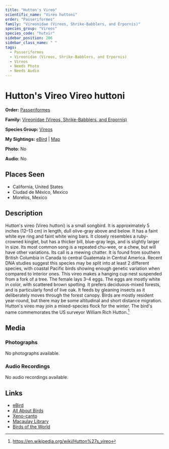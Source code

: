 ```yaml
---
title: "Hutton's Vireo"
scientific_name: "Vireo huttoni"
order: "Passeriformes"
family: "Vireonidae (Vireos, Shrike-Babblers, and Erpornis)"
species_group: "Vireos"
species_code: "hutvir"
sidebar_position: 206
sidebar_class_name: " "
tags: 
  - Passeriformes
  - Vireonidae (Vireos, Shrike-Babblers, and Erpornis)
  - Vireos
  - Needs Photo
  - Needs Audio
---
```


# Hutton's Vireo <span className='sci_name'>Vireo huttoni</span>

**Order:** [Passeriformes](/tags/passeriformes)

**Family:** [Vireonidae (Vireos, Shrike-Babblers, and Erpornis)](/tags/vireonidae-vireos-shrike-babblers-and-erpornis)

**Species Group:** [Vireos](/tags/vireos)

**My Sightings:** [eBird](https://ebird.org/lifelist?r=world&time=life&spp=hutvir) | [Map](/map?species_code=hutvir)

**Photo**: No 

**Audio**: No

## Places Seen

* California, United States
* Ciudad de México, Mexico
* Morelos, Mexico

## Description
Hutton's vireo (Vireo huttoni) is a small  songbird. It is approximately 5 inches (12–13 cm) in length, dull olive-gray above and below. It has a faint white eye ring and faint white wing bars.  It closely resembles a ruby-crowned kinglet, but has a thicker bill, blue-gray legs, and is slightly larger in size.  Its most common song is a repeated chu-wee, or a chew, but will have other variations.  Its call is a mewing chatter.
It is found from southern British Columbia in Canada to central Guatemala in Central America.  Recent DNA studies suggest this species may be split into at least 2 different species, with coastal Pacific birds showing enough genetic variation when compared to interior ones.
This vireo makes a hanging cup nest suspended from a fork of a tree.  The female lays 3–4 eggs.  The eggs are mostly white in color, with scattered brown spotting.  It prefers deciduous-mixed forests, and is particularly fond of live oak. It feeds by gleaning insects as it deliberately moves through the forest canopy.
Birds are mostly resident year-round, but there may be some altitudinal and short distance migration. Hutton's vireo may join a mixed-species flock for the winter.
The bird's name commemorates the US surveyor William Rich Hutton.[^1]

[^1]: https://en.wikipedia.org/wiki/Hutton%27s_vireo

## Media
### Photographs
No photographs available.

### Audio Recordings
No audio recordings available.

## Links
* [eBird](https://ebird.org/species/hutvir) 
* [All About Birds](https://www.allaboutbirds.org/guide/hutvir) 
* [Xeno-canto](https://www.xeno-canto.org/species/vireo-huttoni) 
* [Macaulay Library](https://search.macaulaylibrary.org/catalog?taxonCode=hutvir&sort=rating_rank_desc)
* [Birds of the World](https://birdsoftheworld.org/bow/species/hutvir)
